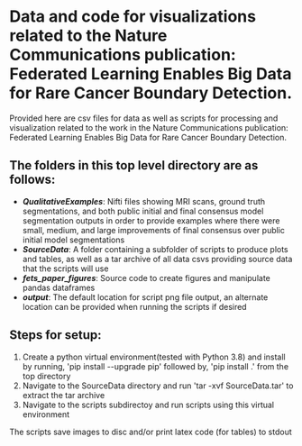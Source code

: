 # Data and code for visualizations related to the Nature Communications publication: Federated Learning Enables Big Data for Rare Cancer Boundary Detection.

Provided here are csv files for data as well as scripts for processing and visualization related to the work in the Nature Communications publication: Federated Learning Enables Big Data for Rare Cancer Boundary Detection.

## The folders in this top level directory are as follows:
- ***QualitativeExamples***: Nifti files showing MRI scans, ground truth segmentations, and both public initial and final consensus model segmentation outputs in order to provide examples where there were small, medium, and large improvements of final consensus over public initial model segmentations
- ***SourceData***: A folder containing a subfolder of scripts to produce plots and tables, as well as a tar archive of all data csvs providing source data that the scripts will use
- ***fets_paper_figures***: Source code to create figures and manipulate pandas dataframes
- ***output***: The default location for script png file output, an alternate location can be provided when running the scripts if desired

## Steps for setup:
1. Create a python virtual environment(tested with Python 3.8) and install by running, 'pip install --upgrade pip' followed by, 'pip install .' from the top directory
2. Navigate to the SourceData directory and run 'tar -xvf SourceData.tar' to extract the tar archive
3. Navigate to the scripts subdirectoy and run scripts using this virtual environment

The scripts save images to disc and/or print latex code (for tables) to stdout
